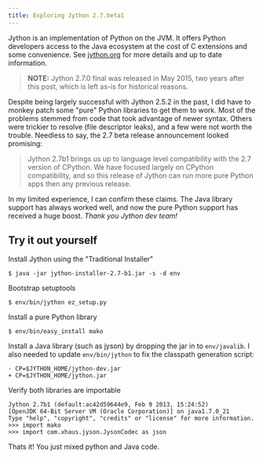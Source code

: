 ```yaml
---
title: Exploring Jython 2.7.beta1
---
```


Jython is an implementation of Python on the JVM. It offers Python developers
access to the Java ecosystem at the cost of C extensions and some
convenience. See [jython.org](https://www.jython.org) for more details and up
to date information.

> **NOTE:** Jython 2.7.0 final was released in May 2015, two years after this
post, which is left as-is for historical reasons.

Despite being largely successful with Jython 2.5.2 in the past, I did have to
monkey patch some "pure" Python libraries to get them to work.  Most of the
problems stemmed from code that took advantage of newer syntax.  Others were
trickier to resolve (file descriptor leaks), and a few were not worth the
trouble.  Needless to say, the 2.7 beta release announcement looked promising:

> Jython 2.7b1 brings us up to language level compatibility with the 2.7
version of CPython. We have focused largely on CPython compatibility, and so
this release of Jython can run more pure Python apps then any previous
release.

In my limited experience, I can confirm these claims.  The Java library support
has always worked well, and now the pure Python support has received a huge
boost. *Thank you Jython dev team!*

## Try it out yourself

Install Jython using the "Traditional Installer"

    $ java -jar jython-installer-2.7-b1.jar -s -d env

Bootstrap setuptools

    $ env/bin/jython ez_setup.py 

Install a pure Python library

    $ env/bin/easy_install mako

Install a Java library (such as jyson) by dropping the jar in to
``env/javalib``.  I also needed to update ``env/bin/jython`` to fix the
classpath generation script:

    - CP=$JYTHON_HOME/jython-dev.jar
    + CP=$JYTHON_HOME/jython.jar

Verify both libraries are importable

    Jython 2.7b1 (default:ac42d59644e9, Feb 9 2013, 15:24:52) 
    [OpenJDK 64-Bit Server VM (Oracle Corporation)] on java1.7.0_21
    Type "help", "copyright", "credits" or "license" for more information.
    >>> import mako
    >>> import com.xhaus.jyson.JysonCodec as json

Thats it!  You just mixed python and Java code.


